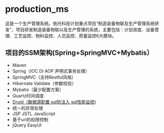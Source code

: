 # production_ms

这是一个生产管理系统。依托科技计划重点项目“制造装备物联及生产管理系统研发”，项目研发制造装备物联以及生产管理的系统，主要包括：计划进度、设备管理、工艺监控、物料监控、人员监控、质量监控6大模块。


## 项目的SSM架构(Spring+SpringMVC+Mybatis） ##
- Maven
- Spring（IOC DI AOP 声明式事务处理）
- SpringMVC（支持Restful风格）
- Hibernate Validate（参数校验）
- Mybatis（最少配置方案）
- Quartz时间调度
- [Druid（数据源配置 sql防注入 sql性能监控)](http://wosyingjun.iteye.com/blog/2306139)
- 统一的异常处理
- JSP JSTL JavaScript
- 基于url的权限控制
- jQuery EasyUI